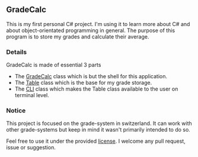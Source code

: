 ## GradeCalc

This is my first personal C# project. I'm using it to learn more about C# and about object-orientated programming in general.
The purpose of this program is to store my grades and calculate their average.

### Details
GradeCalc is made of essential 3 parts
- The [GradeCalc](https://github.com/clragon/GradeCalc/blob/master/GradeCalc/GradeCalc.cs) class which is but the shell for this application.
- The [Table](https://github.com/clragon/GradeCalc/blob/master/GradesTable/GradesTable.cs) class which is the base for my grade storage.
- The [CLI](https://github.com/clragon/GradeCalc/blob/master/GradesCli/GradesCli.cs) class which makes the Table class available to the user on terminal level.


### Notice
This project is focused on the grade-system in switzerland. It can work with other grade-systems but keep in mind it wasn't primarily intended to do so.

Feel free to use it under the provided [license](https://github.com/clragon/GradeCalc/blob/master/LICENSE).
I welcome any pull request, issue or suggestion.

